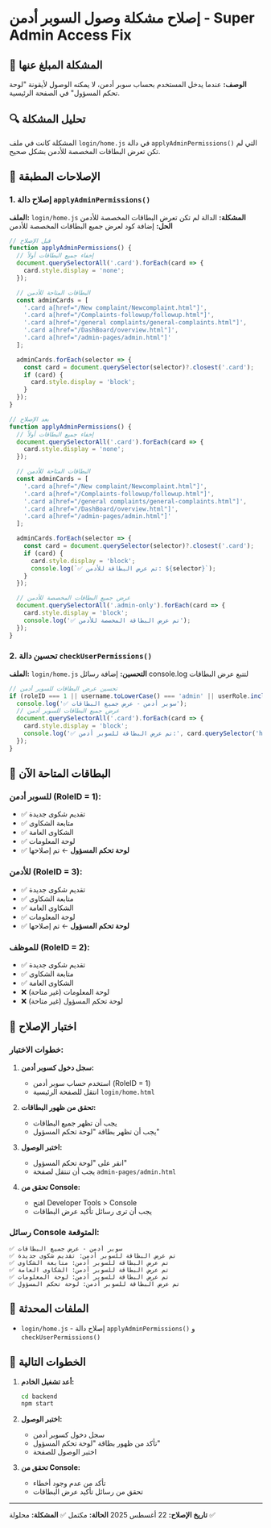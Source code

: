 # إصلاح مشكلة وصول السوبر أدمن - Super Admin Access Fix

## 🚨 المشكلة المبلغ عنها
**الوصف:** عندما يدخل المستخدم بحساب سوبر أدمن، لا يمكنه الوصول لأيقونة "لوحة تحكم المسؤول" في الصفحة الرئيسية.

## 🔍 تحليل المشكلة
المشكلة كانت في ملف `login/home.js` في دالة `applyAdminPermissions()` التي لم تكن تعرض البطاقات المخصصة للأدمن بشكل صحيح.

## 🔧 الإصلاحات المطبقة

### 1. إصلاح دالة `applyAdminPermissions()`
**الملف:** `login/home.js`
**المشكلة:** الدالة لم تكن تعرض البطاقات المخصصة للأدمن
**الحل:** إضافة كود لعرض جميع البطاقات المخصصة للأدمن

```javascript
// قبل الإصلاح
function applyAdminPermissions() {
  // إخفاء جميع البطاقات أولاً
  document.querySelectorAll('.card').forEach(card => {
    card.style.display = 'none';
  });

  // البطاقات المتاحة للأدمن
  const adminCards = [
    '.card a[href="/New complaint/Newcomplaint.html"]',
    '.card a[href="/Complaints-followup/followup.html"]',
    '.card a[href="/general complaints/general-complaints.html"]',
    '.card a[href="/DashBoard/overview.html"]',
    '.card a[href="/admin-pages/admin.html"]'
  ];

  adminCards.forEach(selector => {
    const card = document.querySelector(selector)?.closest('.card');
    if (card) {
      card.style.display = 'block';
    }
  });
}

// بعد الإصلاح
function applyAdminPermissions() {
  // إخفاء جميع البطاقات أولاً
  document.querySelectorAll('.card').forEach(card => {
    card.style.display = 'none';
  });

  // البطاقات المتاحة للأدمن
  const adminCards = [
    '.card a[href="/New complaint/Newcomplaint.html"]',
    '.card a[href="/Complaints-followup/followup.html"]',
    '.card a[href="/general complaints/general-complaints.html"]',
    '.card a[href="/DashBoard/overview.html"]',
    '.card a[href="/admin-pages/admin.html"]'
  ];

  adminCards.forEach(selector => {
    const card = document.querySelector(selector)?.closest('.card');
    if (card) {
      card.style.display = 'block';
      console.log(`✅ تم عرض البطاقة للأدمن: ${selector}`);
    }
  });

  // عرض جميع البطاقات المخصصة للأدمن
  document.querySelectorAll('.admin-only').forEach(card => {
    card.style.display = 'block';
    console.log('✅ تم عرض البطاقة المخصصة للأدمن');
  });
}
```

### 2. تحسين دالة `checkUserPermissions()`
**الملف:** `login/home.js`
**التحسين:** إضافة رسائل console.log لتتبع عرض البطاقات

```javascript
// تحسين عرض البطاقات للسوبر أدمن
if (roleID === 1 || username.toLowerCase() === 'admin' || userRole.includes('سوبر أدمن') || userRole === 'SUPER_ADMIN') {
  console.log('✅ سوبر أدمن - عرض جميع البطاقات');
  // عرض جميع البطاقات للسوبر أدمن
  document.querySelectorAll('.card').forEach(card => { 
    card.style.display = 'block'; 
    console.log('✅ تم عرض البطاقة للسوبر أدمن:', card.querySelector('h3')?.textContent);
  });
}
```

## 🎯 البطاقات المتاحة الآن

### للسوبر أدمن (RoleID = 1):
- ✅ تقديم شكوى جديدة
- ✅ متابعة الشكاوى
- ✅ الشكاوى العامة
- ✅ لوحة المعلومات
- ✅ **لوحة تحكم المسؤول** ← تم إصلاحها

### للأدمن (RoleID = 3):
- ✅ تقديم شكوى جديدة
- ✅ متابعة الشكاوى
- ✅ الشكاوى العامة
- ✅ لوحة المعلومات
- ✅ **لوحة تحكم المسؤول** ← تم إصلاحها

### للموظف (RoleID = 2):
- ✅ تقديم شكوى جديدة
- ✅ متابعة الشكاوى
- ✅ الشكاوى العامة
- ❌ لوحة المعلومات (غير متاحة)
- ❌ لوحة تحكم المسؤول (غير متاحة)

## 🧪 اختبار الإصلاح

### خطوات الاختبار:
1. **سجل دخول كسوبر أدمن:**
   - استخدم حساب سوبر أدمن (RoleID = 1)
   - انتقل للصفحة الرئيسية `login/home.html`

2. **تحقق من ظهور البطاقات:**
   - يجب أن تظهر جميع البطاقات
   - يجب أن تظهر بطاقة "لوحة تحكم المسؤول"

3. **اختبر الوصول:**
   - انقر على "لوحة تحكم المسؤول"
   - يجب أن تنتقل لصفحة `admin-pages/admin.html`

4. **تحقق من Console:**
   - افتح Developer Tools > Console
   - يجب أن ترى رسائل تأكيد عرض البطاقات

### رسائل Console المتوقعة:
```
✅ سوبر أدمن - عرض جميع البطاقات
✅ تم عرض البطاقة للسوبر أدمن: تقديم شكوى جديدة
✅ تم عرض البطاقة للسوبر أدمن: متابعة الشكاوى
✅ تم عرض البطاقة للسوبر أدمن: الشكاوى العامة
✅ تم عرض البطاقة للسوبر أدمن: لوحة المعلومات
✅ تم عرض البطاقة للسوبر أدمن: لوحة تحكم المسؤول
```

## 📁 الملفات المحدثة
- `login/home.js` - إصلاح دالة `applyAdminPermissions()` و `checkUserPermissions()`

## 🚀 الخطوات التالية
1. **أعد تشغيل الخادم:**
   ```bash
   cd backend
   npm start
   ```

2. **اختبر الوصول:**
   - سجل دخول كسوبر أدمن
   - تأكد من ظهور بطاقة "لوحة تحكم المسؤول"
   - اختبر الوصول للصفحة

3. **تحقق من Console:**
   - تأكد من عدم وجود أخطاء
   - تحقق من رسائل تأكيد عرض البطاقات

---
**تاريخ الإصلاح:** 22 أغسطس 2025
**الحالة:** مكتمل ✅
**المشكلة:** محلولة ✅
